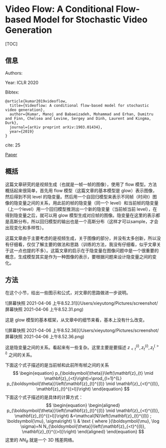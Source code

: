 # Video Flow: A Conditional Flow-based Model for Stochastic Video Generation

[TOC]

## 信息

Authors:

Year: ICLR 2020

Bibtex:

```
@article{kumar2019videoflow,
  title={Videoflow: A conditional flow-based model for stochastic video generation},
  author={Kumar, Manoj and Babaeizadeh, Mohammad and Erhan, Dumitru and Finn, Chelsea and Levine, Sergey and Dinh, Laurent and Kingma, Durk},
  journal={arXiv preprint arXiv:1903.01434},
  year={2019}
}
```

cite: 25

[Paper](file:///Users/xieyutong/Documents/Research/PaperReading/Papers/videoflow-a-conditional-flow-based-model-for-stochastic-video-generation.pdf)



## 概括

这篇文章研究的是视频生成（也就是一帧一帧的图像），使用了 flow 模型。方法概括起来很简单，首先用 flow 模型（这篇文章的基本模型是 glow）表示图像，然后得到不同 level 的隐变量。然后用一个自回归模型来表示不同帧（时间t）图像的隐变量之间的关系，用此前的帧的隐变量（同一个 level）和当前帧的隐变量（上一个level）用一个回归模型推测出一个新的隐变量（当前帧当前 level），在得到隐变量之后，就可以用 glow 模型生成对应帧的图像。隐变量在这里的表示都是高斯分布，所以回归模型的输出也是一个高斯分布（这样才可以sample，才会出现变化和多样性）。

这篇文章由于主要考虑的是视频生成，关于图像的部分，并没有太多创新，所以没有仔细看，仅仅了解主要的做法和思路（训练的方法，我没有仔细看，似乎文章关于这一点也提的不多）。这篇文章的启示在于隐变量在图像问题中是一个很重要的概念，生成模型其实是作为一种图像的表示，要根据问题来设计隐变量之间的变化。



## 方法

在这个小节，给出一些图示和公式，对文章的思路做进一步说明。

![屏幕快照 2021-04-06 上午8.52.31](/Users/xieyutong/Pictures/screenshot/屏幕快照 2021-04-06 上午8.52.31.png)

这是 glow 模型的基本框架，从文章中的细节来看，基本上没有什么改变。

![屏幕快照 2021-04-06 上午8.52.36](/Users/xieyutong/Pictures/screenshot/屏幕快照 2021-04-06 上午8.52.36.png)

这是隐变量之间的关系。看起来有一些复杂。这里主要是要描述 $z_{<t}^{(i)}, z_{t}^{(i)}, z_{t}^{(>i)}$ 之间的关系。

下面这个式子描述的是当前帧和此前所有帧之间的关系
$$
\begin{equation}
p_{\boldsymbol{\theta}}\left(\mathbf{z}_{t} \mid \mathbf{z}_{<t}\right)=\prod_{l=1}^{L} p_{\boldsymbol{\theta}}\left(\mathbf{z}_{t}^{(l)} \mid \mathbf{z}_{<t}^{(l)}, \mathbf{z}_{t}^{(>l)}\right)
\end{equation}
$$
下面这个式子描述的是具体的计算方式：
$$
\begin{equation}
\begin{aligned}
p_{\boldsymbol{\theta}}\left(\mathbf{z}_{t}^{(l)} \mid \mathbf{z}_{<t}^{(l)}, \mathbf{z}_{t}^{(>l)}\right) &=\mathcal{N}\left(\mathbf{z}_{t}^{(l)} ; \boldsymbol{\mu}, \sigma\right) \\
& \text { where }(\boldsymbol{\mu}, \log \sigma)=N N_{\boldsymbol{\theta}}\left(\mathbf{z}_{<t}^{(l)}, \mathbf{z}_{t}^{(>l)}\right)
\end{aligned}
\end{equation}
$$
这里的 $NN_{\theta}$ 就是一个 3D 残差网络。

